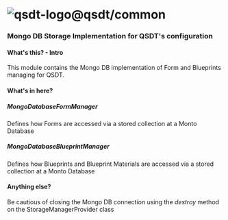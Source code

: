 # ![qsdt-logo](https://raw.githubusercontent.com/arthmoeros/qsdt-ui/master/src/assets/img/rsz_qsdt-logo.png)@qsdt/common
### Mongo DB Storage Implementation for QSDT's configuration

#### What's this? - Intro

This module contains the Mongo DB implementation of Form and Blueprints managing for QSDT.

#### What's in here?

##### MongoDatabaseFormManager

Defines how Forms are accessed via a stored collection at a Monto Database

##### MongoDatabaseBlueprintManager

Defines how Blueprints and Blueprint Materials are accessed via a stored collection at a Monto Database

#### Anything else?

Be cautious of closing the Mongo DB connection using the *destroy* method on the StorageManagerProvider class